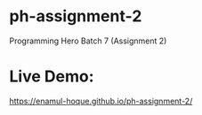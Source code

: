 # ph-assignment-2
Programming Hero Batch 7 (Assignment 2)

# Live Demo:
https://enamul-hoque.github.io/ph-assignment-2/
